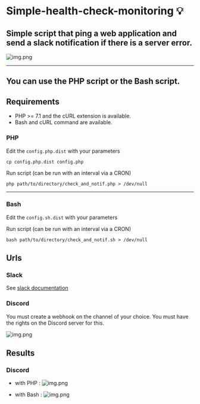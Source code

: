 # Simple-health-check-monitoring :bulb: 

## Simple script that ping a web application and send a slack notification if there is a server error.

![img.png](./images/img.png)

---

## You can use the PHP script or the Bash script.

## Requirements

- PHP >= 7.1 and the cURL extension is available.
- Bash and cURL command are available.

### PHP

Edit the `config.php.dist` with your parameters

```cp config.php.dist config.php```

Run script (can be run with an interval via a CRON)

```php path/to/directory/check_and_notif.php > /dev/null```

---
### Bash

Edit the `config.sh.dist` with your parameters

Run script (can be run with an interval via a CRON)

```bash path/to/directory/check_and_notif.sh > /dev/null```

## Urls

### Slack

See [slack documentation](https://api.slack.com/messaging/sending)

### Discord

You must create a webhook on the channel of your choice.
You must have the rights on the Discord server for this.

![img.png](./images/discord-create-webhook.jpg)

## Results

### Discord

- with PHP : 
![img.png](./images/discord-result-php.jpg)

- with Bash :
![img.png](./images/discord-result-bash.jpg)

